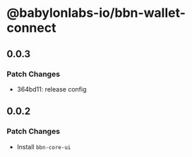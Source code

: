 # @babylonlabs-io/bbn-wallet-connect

## 0.0.3

### Patch Changes

- 364bd11: release config

## 0.0.2

### Patch Changes

- Install `bbn-core-ui`
